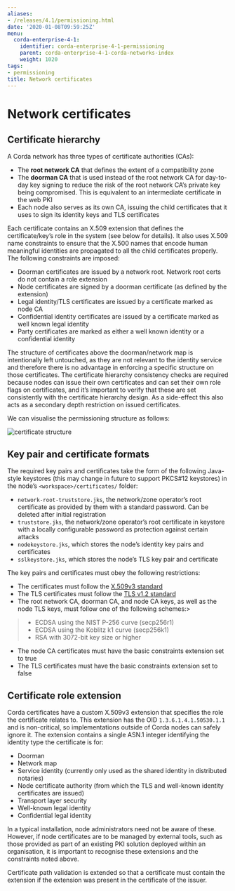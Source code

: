 ```yaml
---
aliases:
- /releases/4.1/permissioning.html
date: '2020-01-08T09:59:25Z'
menu:
  corda-enterprise-4-1:
    identifier: corda-enterprise-4-1-permissioning
    parent: corda-enterprise-4-1-corda-networks-index
    weight: 1020
tags:
- permissioning
title: Network certificates
---
```





# Network certificates



## Certificate hierarchy

A Corda network has three types of certificate authorities (CAs):


* The **root network CA** that defines the extent of a compatibility zone
* The **doorman CA** that is used instead of the root network CA for day-to-day key signing to reduce the risk of the root
network CA’s private key being compromised. This is equivalent to an intermediate certificate in the web PKI
* Each node also serves as its own CA, issuing the child certificates that it uses to sign its identity keys and TLS
certificates

Each certificate contains an X.509 extension that defines the certificate/key’s role in the system (see below for details).
It also uses X.509 name constraints to ensure that the X.500 names that encode human meaningful identities are propagated
to all the child certificates properly. The following constraints are imposed:


* Doorman certificates are issued by a network root. Network root certs do not contain a role extension
* Node certificates are signed by a doorman certificate (as defined by the extension)
* Legal identity/TLS certificates are issued by a certificate marked as node CA
* Confidential identity certificates are issued by a certificate marked as well known legal identity
* Party certificates are marked as either a well known identity or a confidential identity

The structure of certificates above the doorman/network map is intentionally left untouched, as they are not relevant to
the identity service and therefore there is no advantage in enforcing a specific structure on those certificates. The
certificate hierarchy consistency checks are required because nodes can issue their own certificates and can set
their own role flags on certificates, and it’s important to verify that these are set consistently with the
certificate hierarchy design. As a side-effect this also acts as a secondary depth restriction on issued
certificates.

We can visualise the permissioning structure as follows:

![certificate structure](/en/images/certificate_structure.png "certificate structure")

## Key pair and certificate formats

The required key pairs and certificates take the form of the following Java-style keystores (this may change in future to
support PKCS#12 keystores) in the node’s `<workspace>/certificates/` folder:


* `network-root-truststore.jks`, the network/zone operator’s root certificate as provided by them with a standard password. Can be deleted after initial registration
* `truststore.jks`, the network/zone operator’s root certificate in keystore with a locally configurable password as protection against certain attacks
* `nodekeystore.jks`, which stores the node’s identity key pairs and certificates
* `sslkeystore.jks`, which stores the node’s TLS key pair and certificate

The key pairs and certificates must obey the following restrictions:


* The certificates must follow the [X.509v3 standard](https://tools.ietf.org/html/rfc5280)
* The TLS certificates must follow the [TLS v1.2 standard](https://tools.ietf.org/html/rfc5246)
* The root network CA, doorman CA, and node CA keys, as well as the node TLS keys, must follow one of the following schemes:> 
> 
> * ECDSA using the NIST P-256 curve (secp256r1)
> * ECDSA using the Koblitz k1 curve (secp256k1)
> * RSA with 3072-bit key size or higher



* The node CA certificates must have the basic constraints extension set to true
* The TLS certificates must have the basic constraints extension set to false


## Certificate role extension

Corda certificates have a custom X.509v3 extension that specifies the role the certificate relates to. This extension
has the OID `1.3.6.1.4.1.50530.1.1` and is non-critical, so implementations outside of Corda nodes can safely ignore it.
The extension contains a single ASN.1 integer identifying the identity type the certificate is for:


* Doorman
* Network map
* Service identity (currently only used as the shared identity in distributed notaries)
* Node certificate authority (from which the TLS and well-known identity certificates are issued)
* Transport layer security
* Well-known legal identity
* Confidential legal identity

In a typical installation, node administrators need not be aware of these. However, if node certificates are to be
managed by external tools, such as those provided as part of an existing PKI solution deployed within an organisation,
it is important to recognise these extensions and the constraints noted above.

Certificate path validation is extended so that a certificate must contain the extension if the extension was present
in the certificate of the issuer.

